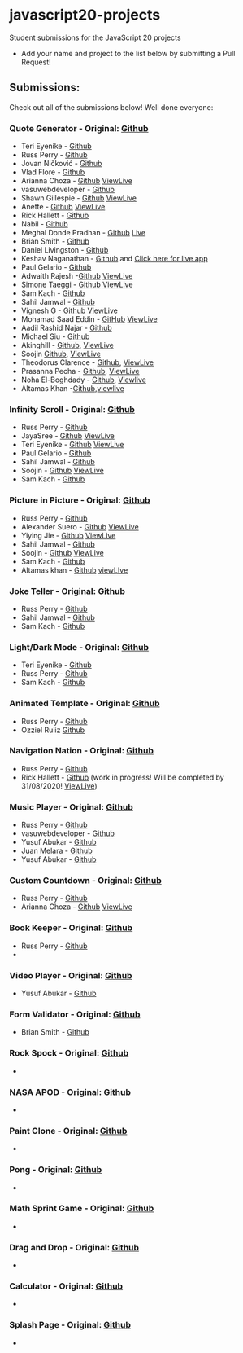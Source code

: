 # javascript20-projects

Student submissions for the JavaScript 20 projects

- Add your name and project to the list below by submitting a Pull Request!

## Submissions:

Check out all of the submissions below! Well done everyone:

### Quote Generator - Original: [Github](https://github.com/JacintoDesign/quote-generator)

- Teri Eyenike - [Github](https://github.com/Terieyenike/quotegenerator)
- Russ Perry - [Github](https://github.com/rperry99/quote-generator)
- Jovan Ničković - [Github](https://github.com/jovannickovic/quote-generator)
- Vlad Flore - [Github](https://vladflore.github.io/quote-generator)
- Arianna Choza - [Github](https://github.com/unachoza/quote-generator) [ViewLive](https://unachoza.github.io/quote-generator/)
- vasuwebdeveloper - [Github](https://github.com/vasuwebdeveloper/quote-generator)
- Shawn Gillespie - [Github](https://github.com/ShawnGillespie/prof-pongles-quote-generator) [ViewLive](https://shawngillespie.github.io/prof-pongles-quote-generator)
- Anette - [Github](https://github.com/RedSquirrrel/quote-generator) [ViewLive](https://redsquirrrel.github.io/quote-generator/)
- Rick Hallett - [Github](https://github.com/rickhallett/quote-generator)
- Nabil - [Github](https://github.com/nabilnm/Quote-generator)
- Meghal Donde Pradhan - [Github](https://github.com/meghaldonde/quote-generator.github.io) [Live](https://meghaldonde.github.io/quote-generator.github.io/)
- Brian Smith - [Github](https://github.com/theautoroboto/Execuse-Generator)
- Daniel Livingston - [Github](https://github.com/DanielLivingston32/Quote-Generator)
- Keshav Naganathan - [Github](https://github.com/DevKesh/quote_app) and [Click here for live app](https://generator-quotes.netlify.app/)
- Paul Gelario - [Github](https://github.com/pauldavid23/quote-generator)
- Adwaith Rajesh -[Github](https://github.com/Adwaith123/Quote-generator) [ViewLive](https://adwaith123.github.io/Quote-generator/)
- Simone Taeggi - [Github](https://github.com/simotae14/quote-tae-generator) [ViewLive](https://simotae14.github.io/quote-tae-generator/)
- Sam Kach - [Github](https://github.com/rizamoyi/quote-generator)
- Sahil Jamwal - [Github](https://github.com/sahiljamwal/Programming-Quote-Generator)
- Vignesh G - [Github](https://github.com/VigneshG1616/Quote_Generator_Modified) [ViewLive](https://vigneshg1616.github.io/Quote_Generator_Modified/)
- Mohamad Saad Eddin - [GitHub](https://github.com/MHD22/Quote-Generator-React-APP) [ViewLive](https://mhd22.github.io/Quote-Generator-React-APP/)
- Aadil Rashid Najar - [Github](https://github.com/Aadil-Rashid/Eid-mubarak)
- Michael Siu - [Github](https://github.com/mics13/QuoteGenerator)
- Akinghill - [Github](https://github.com/Akinghill/Quote-Machine), [ViewLive](https://akinghill.github.io/Quote-Machine/)
- Soojin [Github](https://github.com/ehdgodgka/quote-generator), [ViewLive](https://ehdgodgka.github.io/quote-generator/)
- Theodorus Clarence - [Github](https://github.com/theodorusclarence/quote-generator), [ViewLive](https://theodorusclarence.github.io/quote-generator/)
- Prasanna Pecha - [Github](https://github.com/pechaprasanna/quote-generator), [ViewLive](https://pechaprasanna.github.io/quote-generator/) 
- Noha El-Boghdady - [Github](https://github.com/nohaelboghdady/QuoteGenerator), [Viewlive](https://nohaelboghdady.github.io/QuoteGenerator/)
- Altamas Khan -[Github](https://github.com/Altamas2049/quote-generator),[viewlive](https://altamas2049.github.io/quote-generator/)

### Infinity Scroll - Original: [Github](https://github.com/JacintoDesign/infinite-scroll)

- Russ Perry - [Github](https://github.com/rperry99/infinite-scroll)
- JayaSree - [Github](https://github.com/Jayasree77/Front-end/tree/master/Infinite%20Scroll) [ViewLive](https://codepen.io/Jayasree_0708/full/ZEQmVEd)
- Teri Eyenike - [Github](https://github.com/Terieyenike/infinity/tree/master) [ViewLive](https://infinit.netlify.app/)
- Paul Gelario - [Github](https://pauldavid23.github.io/InfiniteScrollAPI/)
- Sahil Jamwal - [Github](https://github.com/sahiljamwal/Unsplashed-Infinite-Scroller)
- Soojin - [Github](https://github.com/ehdgodgka/js20-infinity-scroll) [ViewLive](https://ehdgodgka.github.io/js20-infinity-scroll/)
- Sam Kach - [Github](https://github.com/rizamoyi/infinite-scroll)

### Picture in Picture - Original: [Github](https://github.com/JacintoDesign/picture-in-picture)

- Russ Perry - [Github](https://github.com/rperry99/picture-in-picture)
- Alexander Suero - [Github](https://github.com/alexandersuerof/Picture-in-Picture) [ViewLive](https://alexandersuerof.github.io/Picture-in-Picture/)
- Yiying Jie - [Github](https://github.com/yjie28/jsp-picture-in-picture) [ViewLive](https://yjie28.github.io/jsp-picture-in-picture/)
- Sahil Jamwal - [Github](https://github.com/sahiljamwal/Picture-in-Picture)
- Soojin - [Github](https://github.com/ehdgodgka/js20-picture-in-picture) [ViewLive](https://ehdgodgka.github.io/js20-picture-in-picture/)
- Sam Kach - [Github](https://github.com/rizamoyi/picture-in-picture)
- Altamas khan - [Github](https://github.com/Altamas2049) [viewLIve](https://picturepicture.netlify.app/)

### Joke Teller - Original: [Github](https://github.com/JacintoDesign/joke-teller/)

- Russ Perry - [Github](https://github.com/rperry99/joke-teller)
- Sahil Jamwal - [Github](https://github.com/sahiljamwal/Programming-Joke-Teller)
- Sam Kach - [Github](https://github.com/rizamoyi/joke-teller)

### Light/Dark Mode - Original: [Github](https://github.com/JacintoDesign/light-dark-mode)

- Teri Eyenike - [Github](https://github.com/Terieyenike/Reefit)
- Russ Perry - [Github](https://github.com/rperry99/light-dark-mode)
- Sam Kach - [Github](https://github.com/rizamoyi/light-dark-mode)

### Animated Template - Original: [Github](https://github.com/JacintoDesign/animated-template)

- Russ Perry - [Github](https://github.com/rperry99/animation-template)
- Ozziel Ruiiz [Github](https://ozzielruiz.github.io/animated-template/)

### Navigation Nation - Original: [Github](https://github.com/JacintoDesign/animated-navigation)

- Russ Perry - [Github](https://github.com/rperry99/navigation-animation)
- Rick Hallett - [Github](https://github.com/rickhallett/crypto-io) (work in progress! Will be completed by 31/08/2020! [ViewLive](https://rickhallett.github.io/crypto-io-bundled/))

### Music Player - Original: [Github](https://github.com/JacintoDesign/music-player)

- Russ Perry - [Github](https://github.com/rperry99/javascript-music-player)
- vasuwebdeveloper - [Github](https://github.com/vasuwebdeveloper/javascript20-projects)
- Yusuf Abukar - [Github](https://github.com/yusufabukar/audioplayer)
- Juan Melara - [Github](https://juanky256.github.io/Music-Player/)
- Yusuf Abukar - [Github](https://github.com/yusufabukar/audio-player/)

### Custom Countdown - Original: [Github](https://github.com/JacintoDesign/custom-countdown)

- Russ Perry - [Github](https://github.com/rperry99/custom-countdown)
- Arianna Choza - [Github](https://github.com/unachoza/countdown) [ViewLive](https://unachoza.github.io/countdown)

### Book Keeper - Original: [Github](https://github.com/JacintoDesign/bookmark-app)

- Russ Perry - [Github](https://github.com/rperry99/book-keeper)
-

### Video Player - Original: [Github](https://github.com/JacintoDesign/video-player)

- Yusuf Abukar - [Github](https://github.com/yusufabukar/video-player/)

### Form Validator - Original: [Github](https://github.com/JacintoDesign/form-validation)

- Brian Smith - [Github](https://github.com/theautoroboto/TheAutoLotto)

### Rock Spock - Original: [Github](https://github.com/JacintoDesign/spock-rock-game)

-

### NASA APOD - Original: [Github](https://github.com/JacintoDesign/nasa-api-pictures)

-

### Paint Clone - Original: [Github](https://github.com/JacintoDesign/paint-clone)

-

### Pong - Original: [Github](https://github.com/JacintoDesign/pong-clone)

-

### Math Sprint Game - Original: [Github](https://github.com/JacintoDesign/math-sprint-game)

-

### Drag and Drop - Original: [Github](https://github.com/JacintoDesign/drag-and-drop)

-

### Calculator - Original: [Github](https://github.com/JacintoDesign/calculator)

-

### Splash Page - Original: [Github](https://github.com/JacintoDesign/splash-page)

-
